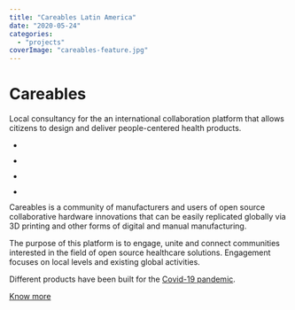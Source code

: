 ```yaml
---
title: "Careables Latin America"
date: "2020-05-24"
categories: 
  - "projects"
coverImage: "careables-feature.jpg"
---
```

# Careables

Local consultancy for the an international collaboration platform that allows citizens to design and deliver people-centered health products.

- <a href="https://thisismyart.eratudomato.online/wp-content/uploads/sites/11/2020/05/careables01.jpg"><img src="images/careables01-1024x683.jpg" alt="" /></a>
    
- <a href="https://thisismyart.eratudomato.online/wp-content/uploads/sites/11/2020/05/careables02.jpg"><img src="images/careables02-1024x683.jpg" alt="" /></a>
    
- <a href="https://thisismyart.eratudomato.online/wp-content/uploads/sites/11/2020/05/careables03.jpg"><img src="images/careables03-1024x576.jpg" alt="" /></a>
    
- <a href="https://thisismyart.eratudomato.online/wp-content/uploads/sites/11/2020/05/careables04.jpg"><img src="images/careables04-1024x576.jpg" alt="" /></a>
    

Careables is a community of manufacturers and users of open source collaborative hardware innovations that can be easily replicated globally via 3D printing and other forms of digital and manual manufacturing.

The purpose of this platform is to engage, unite and connect communities interested in the field of open source healthcare solutions. Engagement focuses on local levels and existing global activities.

Different products have been built for the [Covid-19 pandemic](https://medium.com/@readruiz/the-first-month-of-a-maker-lab-against-covid-19-in-northeastern-brazil-121d161be705).

[Know more](http://careables.org)
